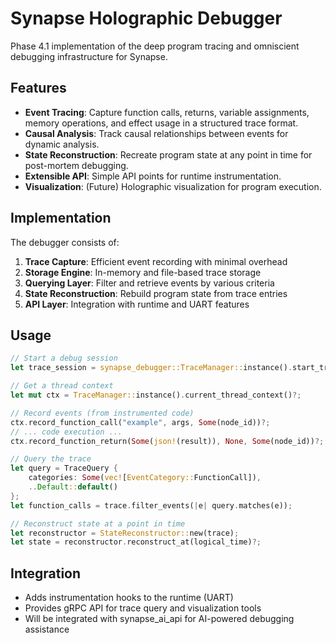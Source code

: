 # Synapse Holographic Debugger

Phase 4.1 implementation of the deep program tracing and omniscient debugging infrastructure for Synapse.

## Features

- **Event Tracing**: Capture function calls, returns, variable assignments, memory operations, and effect usage in a structured trace format.
- **Causal Analysis**: Track causal relationships between events for dynamic analysis.
- **State Reconstruction**: Recreate program state at any point in time for post-mortem debugging.
- **Extensible API**: Simple API points for runtime instrumentation.
- **Visualization**: (Future) Holographic visualization for program execution.

## Implementation

The debugger consists of:

1. **Trace Capture**: Efficient event recording with minimal overhead
2. **Storage Engine**: In-memory and file-based trace storage
3. **Querying Layer**: Filter and retrieve events by various criteria
4. **State Reconstruction**: Rebuild program state from trace entries
5. **API Layer**: Integration with runtime and UART features

## Usage 

```rust
// Start a debug session
let trace_session = synapse_debugger::TraceManager::instance().start_trace()?;

// Get a thread context 
let mut ctx = TraceManager::instance().current_thread_context()?;

// Record events (from instrumented code)
ctx.record_function_call("example", args, Some(node_id))?;
// ... code execution ...
ctx.record_function_return(Some(json!(result)), None, Some(node_id))?;

// Query the trace
let query = TraceQuery { 
    categories: Some(vec![EventCategory::FunctionCall]),
    ..Default::default()
};
let function_calls = trace.filter_events(|e| query.matches(e));

// Reconstruct state at a point in time
let reconstructor = StateReconstructor::new(trace);
let state = reconstructor.reconstruct_at(logical_time)?;
```

## Integration

- Adds instrumentation hooks to the runtime (UART)
- Provides gRPC API for trace query and visualization tools
- Will be integrated with synapse_ai_api for AI-powered debugging assistance